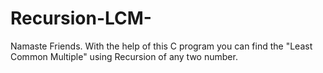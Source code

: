# Recursion-LCM-
Namaste Friends. With the help of this C program you can find the "Least Common Multiple" using Recursion of any  two number.
